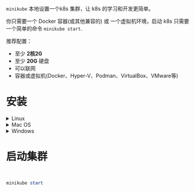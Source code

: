 



`minikube` 本地设置一个k8s 集群，让 k8s 的学习和开发更简单。

你只需要一个 Docker 容器(或其他兼容的) 或 一个虚拟机环境，启动 k8s 只需要一个简单的命令 `minikube start`.



推荐配置：

- 至少 **2核2G** 
- 至少 **20G** 硬盘
- 可以联网
- 容器或虚拟机(Docker、Hyper-V、Podman、VirtualBox、VMware等)



# 安装



<details><summary>Linux</summary>
<p>
   
	
## Linux

```bash

curl -LO https://storage.googleapis.com/minikube/releases/latest/minikube-linux-amd64

sudo install minikube-linux-amd64 /usr/local/bin/minikube

```

</p>
</details>


<details><summary>Mac OS</summary>
<p>

## Mac OS

```bash
curl -LO https://storage.googleapis.com/minikube/releases/latest/minikube-darwin-amd64

sudo install minikube-darwin-amd64 /usr/local/bin/minikube
```

</p>
</details>




<details><summary>Windows</summary>
<p>


	
## Windows

1. 下载并安装[最新版本](https://storage.googleapis.com/minikube/releases/latest/minikube-installer.exe)

2. 添加`minikube.exe`到环境变量
   
   使用管理员身份打开`PowerShell`执行
   
   
   ```powershell
   $oldPath = [Environment]::GetEnvironmentVariable('Path', [EnvironmentVariableTarget]::Machine)
   if ($oldPath.Split(';') -inotcontains 'C:\minikube'){ `
     [Environment]::SetEnvironmentVariable('Path', $('{0};C:\minikube' -f $oldPath), [EnvironmentVariableTarget]::Machine) `
   }
   ```


过程中会让你选择驱动：

官方推荐 `Hyper-V - VM` 和 `Docker - VM + Container`

本人使用的 `Hyper-V - VM`

```powershell
# 设置 Hyper-V 为默认驱动
minikube config set driver hyperv
```
</p>
</details>



# 启动集群



```powershell


minikube start 

```



